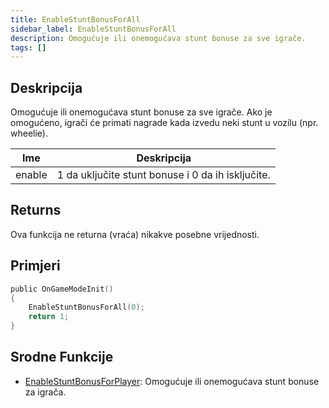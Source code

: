 ```yaml
---
title: EnableStuntBonusForAll
sidebar_label: EnableStuntBonusForAll
description: Omogućuje ili onemogućava stunt bonuse za sve igrače.
tags: []
---
```


## Deskripcija

Omogućuje ili onemogućava stunt bonuse za sve igrače. Ako je omogućeno, igrači će primati nagrade kada izvedu neki stunt u vozilu (npr. wheelie).

| Ime    | Deskripcija                                       |
| ------ | ------------------------------------------------- |
| enable | 1 da uključite stunt bonuse i 0 da ih isključite. |

## Returns

Ova funkcija ne returna (vraća) nikakve posebne vrijednosti.

## Primjeri

```c
public OnGameModeInit()
{
    EnableStuntBonusForAll(0);
    return 1;
}
```

## Srodne Funkcije

- [EnableStuntBonusForPlayer](EnableStuntBonusForPlayer): Omogućuje ili onemogućava stunt bonuse za igrača.
